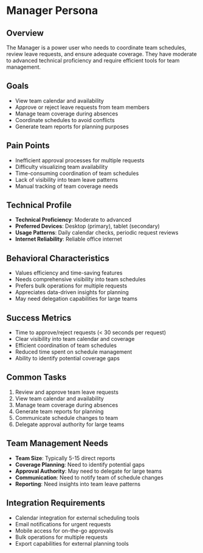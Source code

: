 # Manager Persona

## Overview
The Manager is a power user who needs to coordinate team schedules, review leave requests, and ensure adequate coverage. They have moderate to advanced technical proficiency and require efficient tools for team management.

## Goals
- View team calendar and availability
- Approve or reject leave requests from team members
- Manage team coverage during absences
- Coordinate schedules to avoid conflicts
- Generate team reports for planning purposes

## Pain Points
- Inefficient approval processes for multiple requests
- Difficulty visualizing team availability
- Time-consuming coordination of team schedules
- Lack of visibility into team leave patterns
- Manual tracking of team coverage needs

## Technical Profile
- **Technical Proficiency**: Moderate to advanced
- **Preferred Devices**: Desktop (primary), tablet (secondary)
- **Usage Patterns**: Daily calendar checks, periodic request reviews
- **Internet Reliability**: Reliable office internet

## Behavioral Characteristics
- Values efficiency and time-saving features
- Needs comprehensive visibility into team schedules
- Prefers bulk operations for multiple requests
- Appreciates data-driven insights for planning
- May need delegation capabilities for large teams

## Success Metrics
- Time to approve/reject requests (< 30 seconds per request)
- Clear visibility into team calendar and coverage
- Efficient coordination of team schedules
- Reduced time spent on schedule management
- Ability to identify potential coverage gaps

## Common Tasks
1. Review and approve team leave requests
2. View team calendar and availability
3. Manage team coverage during absences
4. Generate team reports for planning
5. Communicate schedule changes to team
6. Delegate approval authority for large teams

## Team Management Needs
- **Team Size**: Typically 5-15 direct reports
- **Coverage Planning**: Need to identify potential gaps
- **Approval Authority**: May need to delegate for large teams
- **Communication**: Need to notify team of schedule changes
- **Reporting**: Need insights into team leave patterns

## Integration Requirements
- Calendar integration for external scheduling tools
- Email notifications for urgent requests
- Mobile access for on-the-go approvals
- Bulk operations for multiple requests
- Export capabilities for external planning tools